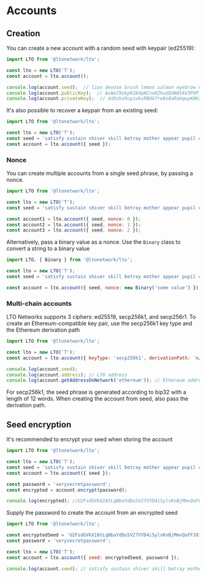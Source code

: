 # Accounts

## **Creation**

You can create a new account with a random seed with keypair (ed25519):

```javascript
import LTO from '@ltonetwork/lto';

const lto = new LTO('T');
const account = lto.account();

console.log(account.seed);  // lion devote brush lemon salmon eyebrow near autumn aspect april ugly position dismiss suit finger
console.log(account.publicKey);  // AvWa7XokpR284pNCnoKZhudQdNA5AV3PXPi6HhggAhbT
console.log(account.privateKey);  // 4dXzhzRcpiukcRBUGfre8s8aRaUqwyKHUzfbQTtNRRMFxZXQ6BsbfKPbA2QVBELNjoxxy6NQkii6HVg1zPzti4mB
```

It's also possible to recover a keypair from an existing seed:

```javascript
import LTO from '@ltonetwork/lto';

const lto = new LTO('T');
const seed = 'satisfy sustain shiver skill betray mother appear pupil coconut weasel firm top puzzle monkey seek';
const account = lto.account({ seed });
```

### Nonce

You can create multiple accounts from a single seed phrase, by passing a nonce.

```javascript
import LTO from '@ltonetwork/lto';

const lto = new LTO('T');
const seed = 'satisfy sustain shiver skill betray mother appear pupil coconut weasel firm top puzzle monkey seek';

const account1 = lto.account({ seed, nonce: 0 });
const account2 = lto.account({ seed, nonce: 1 });
const account3 = lto.account({ seed, nonce: 2 });
```

Alternatively, pass a binary value as a nonce. Use the `Binary` class to convert a string to a binary value

```javascript
import LTO, { Binary } from '@ltonetwork/lto';

const lto = new LTO('T');
const seed = 'satisfy sustain shiver skill betray mother appear pupil coconut weasel firm top puzzle monkey seek';

const account = lto.account({ seed, nonce: new Binary('some value') });
```

### Multi-chain accounts

LTO Networks supports 3 ciphers: ed25519, secp256k1, and secp256r1. To create an Ethereum-compatible key pair, use the secp256k1 key type and the Ethereum derivation path

```javascript
import LTO from '@ltonetwork/lto';

const lto = new LTO('T');
const account = lto.account({ keyType: 'secp256k1', derivationPath: `m/44'/60'/0'/0` });

console.log(account.seed);
console.log(account.address); // LTO address
console.log(account.getAddressOnNetwork('ethereum')); // Ethereum address
```

For secp256k1, the seed phrase is generated according to bip32 with a length of 12 words. When creating the account from seed, also pass the derivation path.

## Seed encryption

It's recommended to encrypt your seed when storing the account

```javascript
import LTO from '@ltonetwork/lto';

const lto = new LTO('T');
const seed = 'satisfy sustain shiver skill betray mother appear pupil coconut weasel firm top puzzle monkey seek';
const account = lto.account({ seed });

const password = 'verysecretpassword';
const encrypted = account.encrypt(password); 

console.log(encrypted); //U2FsdGVkX18tLqNbaYdDu5V27VYD4iSylvKnBjMmvQoFFJO1KbsoKKW1eK/y6kqahvv4eak8Uf8tO1w2I9hbcWFUJDysZh1UyaZt6TmXwYfUZq163e9qRhPn4xC8VkxFCymdzYNBAZgyw8ziRhSujujiDZFT3PTmhhkBwIT7FMs=
```

Supply the password to create the account from an encrypted seed

```javascript
import LTO from '@ltonetwork/lto';

const encryptedSeed = 'U2FsdGVkX18tLqNbaYdDu5V27VYD4iSylvKnBjMmvQoFFJO1KbsoKKW1eK/y6kqahvv4eak8Uf8tO1w2I9hbcWFUJDysZh1UyaZt6TmXwYfUZq163e9qRhPn4xC8VkxFCymdzYNBAZgyw8ziRhSujujiDZFT3PTmhhkBwIT7FMs=';
const password = 'verysecretpassword';

const lto = new LTO('T');
const account = lto.account({ seed: encryptedSeed, password });

console.log(account.seed); // satisfy sustain shiver skill betray mother appear pupil coconut weasel firm top puzzle monkey seek
```
